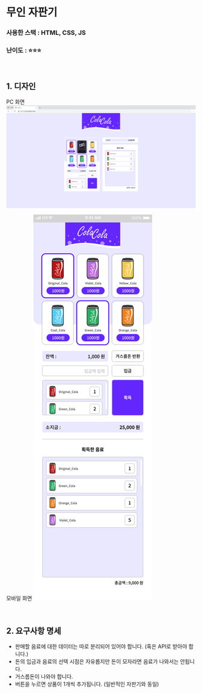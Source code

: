 # 무인 자판기

### 사용한 스택 : HTML, CSS, JS

### 난이도 : ⭐⭐⭐

<br />

## 1. 디자인

PC 화면
![](./image/preview/PC.png)

모바일 화면
![](./image/preview/Mobile.png)

<br />

## 2. 요구사항 명세

- 판매할 음료에 대한 데이터는 따로 분리되어 있어야 합니다. (혹은 API로 받아야 합니다.)
- 돈의 입금과 음료의 선택 시점은 자유롭지만 돈이 모자라면 음료가 나와서는 안됩니다.
- 거스름돈이 나와야 합니다.
- 버튼을 누르면 상품이 1개씩 추가됩니다. (일반적인 자판기와 동일)
